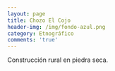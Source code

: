 ```yaml
---
layout: page
title: Chozo El Cojo
header-img: /img/fondo-azul.png
category: Etnográfico
comments: 'true'
---
```



Construcción rural en piedra seca.
